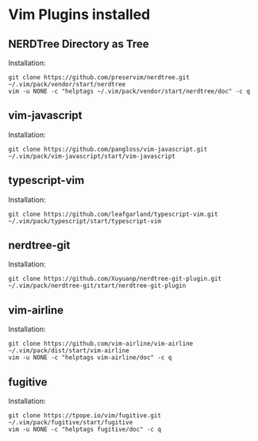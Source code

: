 # Vim Plugins installed 

## NERDTree Directory as Tree

Installation:
```
git clone https://github.com/preservim/nerdtree.git ~/.vim/pack/vendor/start/nerdtree
vim -u NONE -c "helptags ~/.vim/pack/vendor/start/nerdtree/doc" -c q
```

## vim-javascript

Installation:
```
git clone https://github.com/pangloss/vim-javascript.git ~/.vim/pack/vim-javascript/start/vim-javascript
```

## typescript-vim

Installation: 
```
git clone https://github.com/leafgarland/typescript-vim.git ~/.vim/pack/typescript/start/typescript-vim
```

## nerdtree-git

Installation:
```
git clone https://github.com/Xuyuanp/nerdtree-git-plugin.git ~/.vim/pack/nerdtree-git/start/nerdtree-git-plugin
```

## vim-airline

Installation:
```
git clone https://github.com/vim-airline/vim-airline ~/.vim/pack/dist/start/vim-airline
vim -u NONE -c "helptags vim-airline/doc" -c q
```


## fugitive

Installation:
```
git clone https://tpope.io/vim/fugitive.git  ~/.vim/pack/fugitive/start/fugitive
vim -u NONE -c "helptags fugitive/doc" -c q
```




